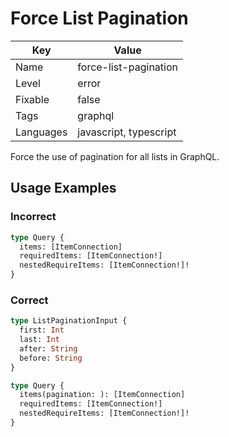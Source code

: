 # Force List Pagination

| Key       | Value                  |
| --------- | ---------------------- |
| Name      | force-list-pagination  |
| Level     | error                  |
| Fixable   | false                  |
| Tags      | graphql                |
| Languages | javascript, typescript |

Force the use of pagination for all lists in GraphQL.

## Usage Examples

### Incorrect

```graphql
type Query {
  items: [ItemConnection]
  requiredItems: [ItemConnection!]
  nestedRequireItems: [ItemConnection!]!
}
```

### Correct

```graphql
type ListPaginationInput {
  first: Int
  last: Int
  after: String
  before: String
}

type Query {
  items(pagination: ): [ItemConnection]
  requiredItems: [ItemConnection!]
  nestedRequireItems: [ItemConnection!]!
}
```
